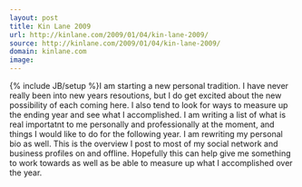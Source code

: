 ```yaml
---
layout: post
title: Kin Lane 2009
url: http://kinlane.com/2009/01/04/kin-lane-2009/
source: http://kinlane.com/2009/01/04/kin-lane-2009/
domain: kinlane.com
image: 
---
```

{% include JB/setup %}I am starting a new personal tradition. I have never really been into new years resoutions, but I do get excited about the new possibility of each coming here. I also tend to look for ways to measure up the ending year and see what I accomplished. I am writing a list of what is real importatnt to me personally and professionally at the moment, and things I would like to do for the following year. I am rewriting my personal bio as well. This is the overview I post to most of my social network and business profiles on and offline. Hopefully this can help give me something to work towards as well as be able to measure up what I accomplished over the year.